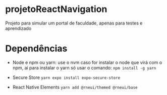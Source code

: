 # projetoReactNavigation
Projeto para simular um portal de faculdade, apenas para testes e aprendizado

# Dependências
- Node e npm ou yarn:
use o nvm caso for instalar o node que virá com o npm, ai para instalar o yarn só usar o comando:
```npm install -g yarn```

- Secure Store
```yarn expo install expo-secure-store```

- React Native Elements
```yarn add @rneui/themed @rneui/base```
